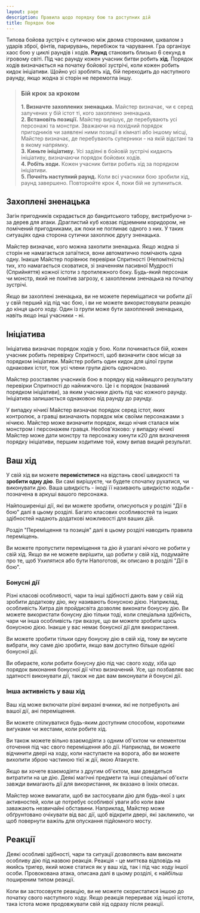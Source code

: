 ```yaml
---
layout: page
description: Правила щодо порядку бою та доступних дій
title: Порядок бою
---
```


Типова бойова зустріч є сутичкою між двома сторонами, шквалом з ударів зброї, фінтів, парирувань, перебіжок та чарування. Гра організує хаос бою у циклі раундів і ходів. **Раунд** становить близько 6 секунд в ігровому світі. Під час раунду кожен учасник битви робить **хід**. Порядок ходів визначається на початку бойової зустрічі, коли кожен робить кидок ініціативи. Щойно усі зроблять хід, бій переходить до наступного раунду, якщо жодна зі сторін не перемогла іншу.

> ### Бій крок за кроком
> 
> **1. Визначте захоплених зненацька.** Майстер визначає, чи є серед залучених у бій істот ті, кого захоплено зненацька.  
> **2. Встановіть позиції.** Майстер вирішує, де перебувають усі персонажі та монстри. Зважаючи на похідний порядок пригодників чи заявлені ними позиції в кімнаті або іншому місці, Майстер визначає, де перебувають суперники - на якій відстані та в якому напрямку.  
> **3. Киньте ініціативу.** Усі задіяні в бойовій зустрічі кидають ініціативу, визначаючи порядок бойових ходів.  
> **4. Робіть ходи.** Кожен учасник битви робить хід за порядком ініціативи.  
> **5. Почніть наступний раунд.** Коли всі учасники бою зробили хід, раунд завершено. Повторюйте крок 4, поки бій не зупиниться.  


## Захоплені зненацька
Загін пригодників скрадається до бандитського табору, вистрибуючи з-за дерев для атаки. Драглистий куб ковзає підземним коридором, не помічений пригодниками, аж поки не поглинає одного з них. У таких ситуаціях одна сторона сутички захоплює другу зненацька.

Майстер визначає, кого можна захопити зненацька. Якщо жодна зі сторін не намагається затаїтися, вони автоматично помічають одна одну. Інакше Майстер порівнює перевірки Спритності (Непомітність) тих, хто намагається сховатися, зі значенням пасивної Мудрості (Сприйняття) кожної істоти з протилежного боку. Будь-який персонаж чи монстр, який не помітив загрозу, є захопленим зненацька на початку зустрічі.

Якщо ви захоплені зненацька, ви не можете переміщатися чи робити дії у свій перший хід під час бою, і ви не можете використовувати реакцію до кінця цього ходу. Один із групи може бути захоплений зненацька, навіть якщо інші учасники - ні.

## Ініціатива
Ініціатива визначає порядок ходів у бою. Коли починається бій, кожен учасник робить перевірку Спритності, щоб визначити своє місце за порядком ініціативи. Майстер робить один кидок для цілої групи однакових істот, тож усі члени групи діють одночасно.

Майстер розставляє учасників бою в порядку від найвищого результату перевірки Спритності до найнижчого. Це і є порядок (названий порядком ініціативи), за яким учасники діють під час кожного раунду. Ініціатива залишається однаковою від раунду до раунду.

У випадку нічиєї Майстер визначає порядок серед істот, яких контролює, а гравці визначають порядок між своїми персонажами з нічиєю. Майстер може визначити порядок, якщо нічия сталася між монстром і персонажем гравця. Необов'язково: у випадку нічиєї Майстер може дати монстру та персонажу кинути к20 для визначення порядку ініціативи, першим ходитиме той, кому випав вищий результат.

## Ваш хід
У свій хід ви можете **переміститися** на відстань своєї швидкості та **зробити одну дію**. Ви самі вирішуєте, чи будете спочатку рухатися, чи виконувати дію. Ваша швидкість - іноді її називають швидкістю ходьби - позначена в аркуші вашого персонажа.

Найпоширеніші дії, які ви можете зробити, описуються у розділі "Дії в бою" далі в цьому розділі. Багато класових особливостей та інших здібностей надають додаткові можливості для ваших дій.

Розділ "Переміщення та позиція" далі в цьому розділі наводить правила переміщень.

Ви можете пропустити переміщення та дію й узагалі нічого не робити у свій хід. Якщо ви не можете вирішити, що робити у свій хід, подумайте про те, щоб Ухилятися або бути Напоготові, як описано в розділі "Дії в бою".

### Бонусні дії
Різні класові особливості, чари та інші здібності дають вам у свій хід зробити додаткову дію, яку називають бонусною дією. Наприклад, особливість Хитра дія пройдисвіта дозволяє виконати бонусну дію. Ви можете використати бонусну дію тільки тоді, коли спеціальна здібність, чари чи інша особливість гри вказує, що ви можете зробити щось бонусною дією. Інакше у вас немає бонусної дії для використання.

Ви можете зробити тільки одну бонусну дію в свій хід, тому ви мусите вибрати, яку саме дію зробити, якщо вам доступно більше однієї бонусної дії.

Ви обираєте, коли робити бонусну дію під час свого ходу, хіба що порядок виконання бонусної дії чітко визначений. Усе, що позбавляє вас здатності виконувати дії, також не дає вам виконувати й бонусні дії.

### Інша активність у ваш хід
Ваш хід може включати різні виразні вчинки, які не потребують ані вашої дії, ані переміщення.

Ви можете спілкуватися будь-яким доступним способом, короткими вигуками чи жестами, коли робите хід.

Ви також можете вільно взаємодіяти з одним об'єктом чи елементом оточення під час свого переміщення або дії. Наприклад, ви можете відчинити двері на ходу, коли наступаєте на ворога, або ви можете вихопити зброю частиною тієї ж дії, якою Атакуєте.

Якщо ви хочете взаємодіяти з другим об'єктом, вам доведеться витратити на це дію. Деякі магічні предмети та інші спеціальні об'єкти завжди вимагають дії для використання, як вказано в їхніх описах.

Майстер може вимагати, щоб ви застосували дію для будь-якої з цих активностей, коли це потребує особливої уваги або коли вам заважають незвичайні обставини. Наприклад, Майстер може обґрунтовано очікувати від вас дії, щоб відкрити двері, які заклинило, чи щоб повернути важіль для опускання підйомного мосту.

## Реакції
Деякі особливі здібності, чари та ситуації дозволяють вам виконати особливу дію під назвою реакція. Реакція - це миттєва відповідь на якийсь тригер, який може статися як у ваш хід, так і під час ходу іншої особи. Провокована атака, описана далі в цьому розділі, є найбільш поширеним типом реакції.

Коли ви застосовуєте реакцію, ви не можете скористатися іншою до початку свого наступного ходу. Якщо реакція перериває хід іншої істоти, така істота може продовжувати свій хід одразу після реакції.
